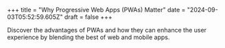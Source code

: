 +++
title = "Why Progressive Web Apps (PWAs) Matter"
date = "2024-09-03T05:52:59.605Z"
draft = false
+++

  Discover the advantages of PWAs and how they can enhance the user experience by blending the best of web and mobile apps.
        